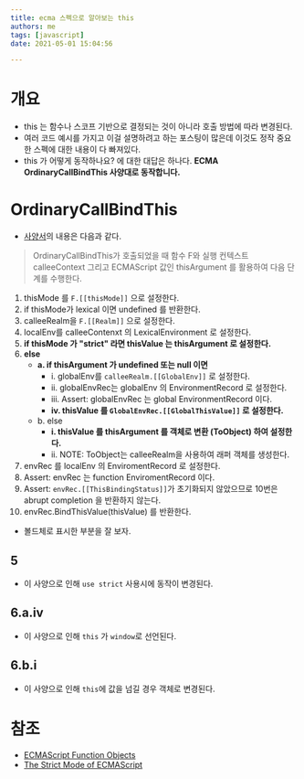```yaml
---
title: ecma 스펙으로 알아보는 this
authors: me
tags: [javascript]
date: 2021-05-01 15:04:56

---
```


# 개요

- this 는 함수나 스코프 기반으로 결정되는 것이 아니라 호출 방법에 따라 변경된다.
- 여러 코드 예시를 가지고 이걸 설명하려고 하는 포스팅이 많은데 이것도 정작 중요한 스펙에 대한 내용이 다 빠져있다.
- this 가 어떻게 동작하나요? 에 대한 대답은 하나다. **ECMA OrdinaryCallBindThis 사양대로 동작합니다.**

# OrdinaryCallBindThis

- [사양서](https://262.ecma-international.org/#sec-ordinarycallbindthis)의 내용은 다음과 같다.

> OrdinaryCallBindThis가 호출되었을 때 함수 F와 실행 컨텍스트 calleeContext 그리고 ECMAScript 값인 thisArgument 를 활용하여 다음 단계를 수행한다.

1. thisMode 를 `F.[[thisMode]]` 으로 설정한다.
2. if thisMode가 lexical 이면 undefined 를 반환한다.
3. calleeRealm을 `F.[[Realm]]` 으로 설정한다.
4. localEnv를 calleeContenxt 의 LexicalEnvironment 로 설정한다.
5. **if thisMode 가 "strict" 라면 thisValue 는 thisArgument 로 설정한다.**
6. **else**
   - **a. if thisArgument 가 undefined 또는 null 이면**
     - i. globalEnv를 `calleeRealm.[[GlobalEnv]]` 로 설정한다.
     - ii. globalEnvRec는 globalEnv 의 EnvironmentRecord 로 설정한다.
     - iii. Assert: globalEnvRec 는 global EnvironmentRecord 이다.
     - **iv. thisValue 를 `GlobalEnvRec.[[GlobalThisValue]]` 로 설정한다.**
   - b. else
     - **i. thisValue 를 thisArgument 를 객체로 변환 (ToObject) 하여 설정한다.**
     - ii. NOTE: ToObject는 calleeRealm을 사용하여 래퍼 객체를 생성한다.
7. envRec 를 localEnv 의 EnviromentRecord 로 설정한다.
8. Assert: envRec 는 function EnviromentRecord 이다.
9. Assert: `envRec.[[ThisBindingStatus]]`가 초기화되지 않았으므로 10번은 abrupt completion 을 반환하지 않는다.
10. envRec.BindThisValue(thisValue) 를 반환한다.

- 볼드체로 표시한 부분을 잘 보자.

## 5

- 이 사양으로 인해 `use strict` 사용시에 동작이 변경된다.

## 6.a.iv

- 이 사양으로 인해 `this` 가 `window`로 선언된다.

## 6.b.i

- 이 사양으로 인해 `this`에 값을 넘길 경우 객체로 변경된다.

# 참조

- [ECMAScript Function Objects](https://262.ecma-international.org/#sec-ecmascript-function-objects)
- [The Strict Mode of ECMAScript](https://262.ecma-international.org/#sec-strict-mode-of-ecmascript)
